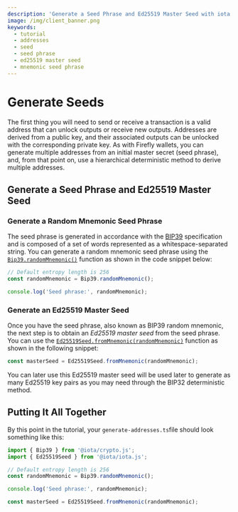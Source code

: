 ```yaml
---
description: 'Generate a Seed Phrase and Ed25519 Master Seed with iota.js.'
image: /img/client_banner.png
keywords:
  - tutorial
  - addresses
  - seed
  - seed phrase
  - ed25519 master seed
  - mnemonic seed phrase
---
```


# Generate Seeds

The first thing you will need to send or receive a transaction is a valid address that can unlock outputs or receive new
outputs. Addresses are derived from a public key, and their associated outputs can be unlocked with the corresponding
private key. As with Firefly wallets, you can generate multiple addresses from an initial master secret (seed phrase),
and, from that point on, use a hierarchical deterministic method to derive multiple addresses.

## Generate a Seed Phrase and Ed25519 Master Seed

### Generate a Random Mnemonic Seed Phrase

The seed phrase is generated in accordance with
the [BIP39](https://github.com/bitcoin/bips/blob/master/bip-0039.mediawiki) specification and is composed of a set of
words represented as a whitespace-separated string. You can generate a random mnemonic seed phrase using the
[`Bip39.randomMnemonic()`](../../references/crypto/classes/Bip39.md#randommnemonic) function as shown in the code snippet
below:

```typescript
// Default entropy length is 256
const randomMnemonic = Bip39.randomMnemonic();

console.log('Seed phrase:', randomMnemonic);
```

### Generate an Ed25519 Master Seed

Once you have the seed phrase, also known as BIP39 random mnemonic, the next step is to obtain an _Ed25519 master seed_
from the seed phrase. You can use the
[`Ed25519Seed.fromMnemonic(randomMnemonic)`](../../references/client/classes/Ed25519Seed.md#frommnemonic) function as shown
in the following snippet:

```typescript
const masterSeed = Ed25519Seed.fromMnemonic(randomMnemonic);
```

You can later use this Ed25519 master seed will be used later to generate as many Ed25519 key pairs as you may need
through the BIP32 deterministic method.

## Putting It All Together

By this point in the tutorial, your `generate-addresses.ts`file should look something like this:

```typescript
import { Bip39 } from '@iota/crypto.js';
import { Ed25519Seed } from '@iota/iota.js';

// Default entropy length is 256
const randomMnemonic = Bip39.randomMnemonic();

console.log('Seed phrase:', randomMnemonic);

const masterSeed = Ed25519Seed.fromMnemonic(randomMnemonic);
```
